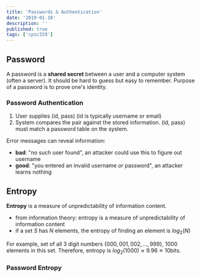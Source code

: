 ```yaml
---
title: 'Passwords & Authentication'
date: '2019-01-18'
description: ''
published: true
tags: ['cpsc329']
---
```


## Password

A password is a **shared secret** between a user and a computer system (often a server). It should be hard to guess but easy to remember. Purpose of a password is to prove one's identity.

### Password Authentication

1. User supplies (id, pass) (id is typically username or email)
2. System compares the pair against the stored information. (id, pass) must match a password table on the system.

Error messages can reveal information:

- **bad**: "no such user found", an attacker could use this to figure out username
- **good**: "you entered an invalid username *or* password", an attacker learns nothing

## Entropy

**Entropy** is a measure of unpredictability of information content.

- from information theory: entropy is a measure of unpredictability of information content
- if a set $S$ has $N$ elements, the entropy of finding an element is $log_2(N)$

For example, set of all 3 digit numbers $\{000, 001, 002, \ldots, 999\}$, 1000 elements in this set. Therefore, entropy is $log_2(1000) \approx 9.96 \approx 10 \text{bits}$.

### Password Entropy
